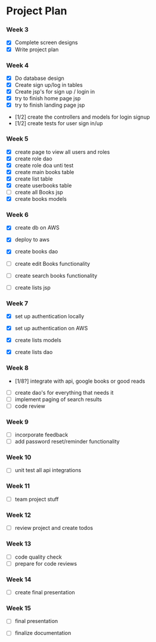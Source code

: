 # Project Plan

### Week 3
- [x] Complete screen designs
- [x] Write project plan

### Week 4
- [x] Do database design
- [x] Create sign up/log in tables
- [x] Create jsp's for sign up / login in
- [x] try to finish home page jsp
- [x] try to finish landing page jsp
- [1/2] create the controllers and models for login signup
- [1/2] create tests for user sign in/up


### Week 5
- [x] create page to view all users and roles
- [x] create role dao
- [x] create role doa unti test
- [x] create main books table
- [x] create list table
- [x] create userbooks table
- [ ] create all Books jsp
- [x] create books models

### Week 6
- [x] create db on AWS
- [x] deploy to aws
- [x] create books dao
- [ ] create edit Books functionality
- [ ] create search books functionality
- [ ] create lists jsp


### Week 7

- [x] set up authentication locally
- [x] set up authentication on AWS
- [x] create lists models
- [x] create lists dao


### Week 8
- [1/8?] integrate with api, google books or good reads
- [ ] create dao's for everything that needs it
- [ ] implement paging of search results
- [ ] code review

### Week 9
- [ ] incorporate feedback
- [ ] add password reset/reminder functionality

### Week 10
- [ ] unit test all api integrations

### Week 11
- [ ] team project stuff
 
### Week 12
- [ ] review project and create todos

### Week 13
- [ ] code quality check
- [ ] prepare for code reviews

### Week 14
- [ ] create final presentation

### Week 15
- [ ] final presentation
- [ ] finalize documentation

